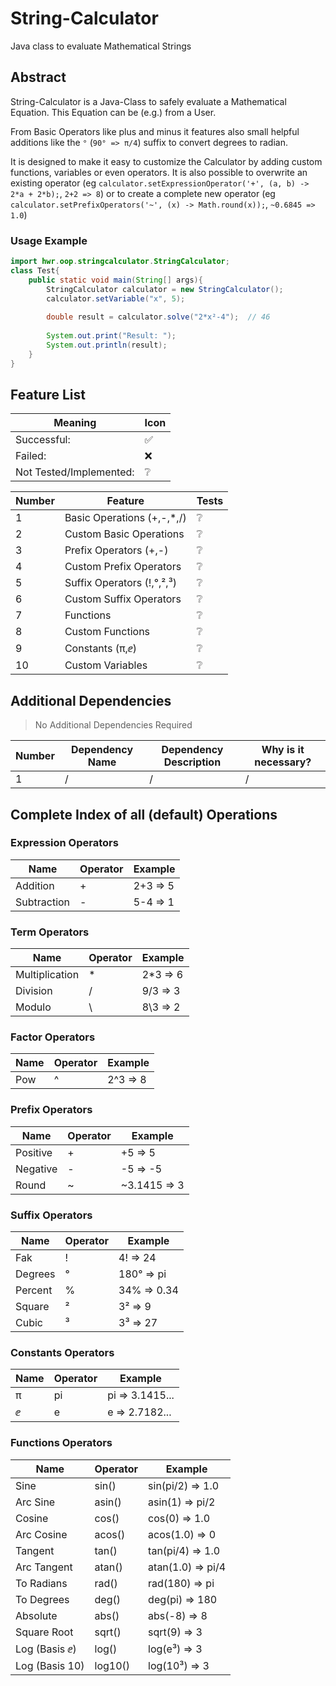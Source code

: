 # String-Calculator
Java class to evaluate Mathematical Strings

## Abstract

String-Calculator is a Java-Class to safely evaluate a Mathematical Equation.
This Equation can be (e.g.) from a User.

From Basic Operators like plus and minus it features also small helpful additions like the `°` (`90° => π/4`) suffix to convert degrees to radian.

It is designed to make it easy to customize the Calculator by adding custom functions, variables or even operators.
It is also possible to overwrite an existing operator
(eg `calculator.setExpressionOperator('+', (a, b) -> 2*a + 2*b);`, `2+2 => 8`)
or to create a complete new operator
(eg `calculator.setPrefixOperators('~', (x) -> Math.round(x));`, `~0.6845 => 1.0`)


### Usage Example
```java
import hwr.oop.stringcalculator.StringCalculator;
class Test{
    public static void main(String[] args){
        StringCalculator calculator = new StringCalculator();
        calculator.setVariable("x", 5);
        
        double result = calculator.solve("2*x²-4");  // 46
        
        System.out.print("Result: ");
        System.out.println(result);
    }
}
```
[TODO]: # (Write a short description of your project.)
[TODO]: # (State most important features.)
[TODO]: # (State the most interesting problems you encountered during the project.)

## Feature List

[TODO]: # (✔️❌️✅️❔️)

| Meaning                 | Icon |
|-------------------------|------|
| Successful:             | ️✅   |
| Failed:                 | ❌️   |
| Not Tested/Implemented: | ️❔   |

| Number | Feature                    | Tests |
|--------|----------------------------|-------|
| 1      | Basic Operations (+,-,*,/) | ❔️    |
| 2      | Custom Basic Operations    | ❔️    |
| 3      | Prefix Operators (+,-)     | ❔️    |
| 4      | Custom Prefix Operators    | ❔️    |
| 5      | Suffix Operators (!,°,²,³) | ❔️    |
| 6      | Custom Suffix Operators    | ❔️    |
| 7      | Functions                  | ❔️    |
| 8      | Custom Functions           | ❔️    |
| 9      | Constants (π,ⅇ)            | ❔️    |
| 10     | Custom Variables           | ❔️    |


## Additional Dependencies
> No Additional Dependencies Required

| Number | Dependency Name | Dependency Description | Why is it necessary? |
|--------|-----------------|------------------------|----------------------|
| 1      | /               | /                      | /                    |


## Complete Index of all (default) Operations

### Expression Operators
| Name        | Operator | Example  |
|-------------|----------|----------|
| Addition    | +        | 2+3 => 5 |
| Subtraction | -        | 5-4 => 1 |

### Term Operators
| Name           | Operator | Example  |
|----------------|----------|----------|
| Multiplication | *        | 2*3 => 6 |
| Division       | /        | 9/3 => 3 |
| Modulo         | \        | 8\3 => 2 |

### Factor Operators
| Name | Operator | Example  |
|------|----------|----------|
| Pow  | ^        | 2^3 => 8 |

### Prefix Operators
| Name     | Operator | Example      |
|----------|----------|--------------|
| Positive | +        | +5 => 5      |
| Negative | -        | -5 => -5     |
| Round    | ~        | ~3.1415 => 3 |

### Suffix Operators
| Name    | Operator | Example     |
|---------|----------|-------------|
| Fak     | !        | 4! => 24    |
| Degrees | °        | 180° => pi  |
| Percent | %        | 34% => 0.34 |
| Square  | ²        | 3² => 9     |
| Cubic   | ³        | 3³ => 27    |

### Constants Operators
| Name | Operator | Example         |
|------|----------|-----------------|
| π    | pi       | pi => 3.1415... |
| ⅇ    | e        | e => 2.7182...  |

### Functions Operators
| Name           | Operator | Example           |
|----------------|----------|-------------------|
| Sine           | sin()    | sin(pi/2) => 1.0  |
| Arc Sine       | asin()   | asin(1) => pi/2   |
| Cosine         | cos()    | cos(0) => 1.0     |
| Arc Cosine     | acos()   | acos(1.0) => 0    |
| Tangent        | tan()    | tan(pi/4) => 1.0  |
| Arc Tangent    | atan()   | atan(1.0) => pi/4 |
| To Radians     | rad()    | rad(180) => pi    |
| To Degrees     | deg()    | deg(pi) => 180    |
| Absolute       | abs()    | abs(-8) => 8      |
| Square Root    | sqrt()   | sqrt(9) => 3      |
| Log (Basis ⅇ)  | log()    | log(e³) => 3      |
| Log (Basis 10) | log10()  | log(10³) => 3     |
